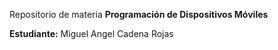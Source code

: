 Repositorio de materia **Programación de Dispositivos Móviles** 

**Estudiante:** Miguel Angel Cadena Rojas
